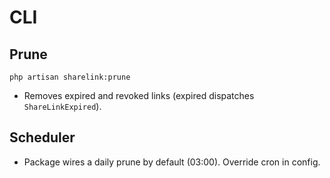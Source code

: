 # CLI

## Prune
```
php artisan sharelink:prune
```
- Removes expired and revoked links (expired dispatches `ShareLinkExpired`).

## Scheduler
- Package wires a daily prune by default (03:00). Override cron in config.
